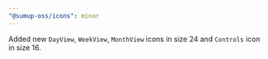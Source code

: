 ```yaml
---
"@sumup-oss/icons": minor
---
```


Added new `DayView`, `WeekView`, `MonthView` icons in size 24 and `Controls` icon in size 16.
